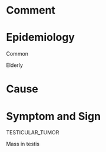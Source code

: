 # Comment

# Epidemiology

Common

Elderly

# Cause

# Symptom and Sign

TESTICULAR_TUMOR

Mass in testis
